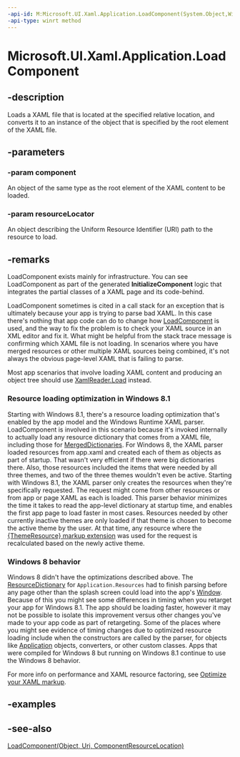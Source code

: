 ```yaml
---
-api-id: M:Microsoft.UI.Xaml.Application.LoadComponent(System.Object,Windows.Foundation.Uri)
-api-type: winrt method
---
```


<!-- Method syntax
public void LoadComponent(System.Object component, Windows.Foundation.Uri resourceLocator)
-->

# Microsoft.UI.Xaml.Application.LoadComponent

## -description
Loads a XAML file that is located at the specified relative location, and converts it to an instance of the object that is specified by the root element of the XAML file.

## -parameters
### -param component
An object of the same type as the root element of the XAML content to be loaded.

### -param resourceLocator
An object describing the Uniform Resource Identifier (URI) path to the resource to load.

## -remarks
LoadComponent exists mainly for infrastructure. You can see LoadComponent as part of the generated **InitializeComponent** logic that integrates the partial classes of a XAML page and its code-behind.

LoadComponent sometimes is cited in a call stack for an exception that is ultimately because your app is trying to parse bad XAML. In this case there's nothing that app code can do to change how [LoadComponent](application_loadcomponent_1179704692.md) is used, and the way to fix the problem is to check your XAML source in an XML editor and fix it. What might be helpful from the stack trace message is confirming which XAML file is not loading. In scenarios where you have merged resources or other multiple XAML sources being combined, it's not always the obvious page-level XAML that is failing to parse.

Most app scenarios that involve loading XAML content and producing an object tree should use [XamlReader.Load](../microsoft.ui.xaml.markup/xamlreader_load_1077941801.md) instead.

### Resource loading optimization in Windows 8.1

Starting with Windows 8.1, there's a resource loading optimization that's enabled by the app model and the Windows Runtime XAML parser. LoadComponent is involved in this scenario because it's invoked internally to actually load any resource dictionary that comes from a XAML file, including those for [MergedDictionaries](resourcedictionary_mergeddictionaries.md). For Windows 8, the XAML parser loaded resources from app.xaml and created each of them as objects as part of startup. That wasn't very efficient if there were big dictionaries there. Also, those resources included the items that were needed by all three themes, and two of the three themes wouldn't even be active. Starting with Windows 8.1, the XAML parser only creates the resources when they're specifically requested. The request might come from other resources or from app or page XAML as each is loaded. This parser behavior minimizes the time it takes to read the app-level dictionary at startup time, and enables the first app page to load faster in most cases. Resources needed by other currently inactive themes are only loaded if that theme is chosen to become the active theme by the user. At that time, any resource where the [{ThemeResource} markup extension](/windows/uwp/xaml-platform/themeresource-markup-extension) was used for the request is recalculated based on the newly active theme.


<!--The following remark is relevant for Windows 8 > 8.1 migration. See WBB 454546-->
### Windows 8 behavior

Windows 8 didn't have the optimizations described above. The [ResourceDictionary](resourcedictionary.md) for `Application.Resources` had to finish parsing before any page other than the splash screen could load into the app's [Window](window.md). Because of this you might see some differences in timing when you retarget your app for Windows 8.1. The app should be loading faster, however it may not be possible to isolate this improvement versus other changes you've made to your app code as part of retargeting. Some of the places where you might see evidence of timing changes due to optimized resource loading include when the constructors are called by the parser, for objects like [Application](application.md) objects, converters, or other custom classes. Apps that were compiled for Windows 8 but running on Windows 8.1 continue to use the Windows 8 behavior.

For more info on performance and XAML resource factoring, see [Optimize your XAML markup](/windows/uwp/debug-test-perf/optimize-xaml-loading).

## -examples

## -see-also
[LoadComponent(Object, Uri, ComponentResourceLocation)](application_loadcomponent_1179704692.md)
